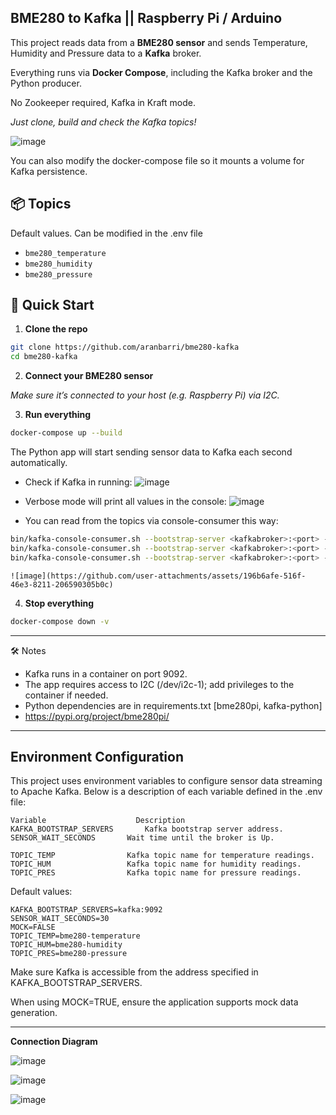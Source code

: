 ## BME280 to Kafka || Raspberry Pi / Arduino ##

This project reads data from a **BME280 sensor** and sends Temperature, Humidity and Pressure data to a **Kafka** broker. 

Everything runs via **Docker Compose**, including the Kafka broker and the Python producer.

No Zookeeper required, Kafka in Kraft mode.

*Just clone, build and check the Kafka topics!*

![image](https://github.com/user-attachments/assets/6673e73c-f573-46cb-92ba-cb101d6dbfd6)

You can also modify the docker-compose file so it mounts a volume for Kafka persistence.

## 📦 Topics

Default values. Can be modified in the .env file

- `bme280_temperature`
- `bme280_humidity`
- `bme280_pressure`

## 🚀 Quick Start

1. **Clone the repo**

```bash
git clone https://github.com/aranbarri/bme280-kafka
cd bme280-kafka
```

2. **Connect your BME280 sensor**
   
 *Make sure it’s connected to your host (e.g. Raspberry Pi) via I2C.*


3. **Run everything**
```bash
docker-compose up --build
```

The Python app will start sending sensor data to Kafka each second automatically.
 -  Check if Kafka in running:
    ![image](https://github.com/user-attachments/assets/1522efcb-1820-440e-a4f5-110147d8c374)
 -  Verbose mode will print all values in the console:
    ![image](https://github.com/user-attachments/assets/5cdcd7bd-1cd9-4a60-b210-8039055d2227)

 -  You can read from the topics via console-consumer this way:
   ```bash
   bin/kafka-console-consumer.sh --bootstrap-server <kafkabroker>:<port> --topic bme280_humidity
   bin/kafka-console-consumer.sh --bootstrap-server <kafkabroker>:<port> --topic bme280_temperature
   bin/kafka-console-consumer.sh --bootstrap-server <kafkabroker>:<port> --topic bme280_pressure
   ````
    ![image](https://github.com/user-attachments/assets/196b6afe-516f-46e3-8211-206590305b0c)

4. **Stop everything**
```bash
docker-compose down -v
```

-------------

🛠️ Notes

- Kafka runs in a container on port 9092.
- The app requires access to I2C (/dev/i2c-1); add privileges to the container if needed.
- Python dependencies are in requirements.txt [bme280pi, kafka-python]
- https://pypi.org/project/bme280pi/

-----------------
## Environment Configuration
This project uses environment variables to configure sensor data streaming to Apache Kafka. Below is a description of each variable defined in the .env file:

````.env
Variable	                Description
KAFKA_BOOTSTRAP_SERVERS	      Kafka bootstrap server address.
SENSOR_WAIT_SECONDS	      Wait time until the broker is Up.

TOPIC_TEMP	              Kafka topic name for temperature readings.
TOPIC_HUM	              Kafka topic name for humidity readings.
TOPIC_PRES	              Kafka topic name for pressure readings.
````
Default values:

````
KAFKA_BOOTSTRAP_SERVERS=kafka:9092
SENSOR_WAIT_SECONDS=30
MOCK=FALSE
TOPIC_TEMP=bme280-temperature
TOPIC_HUM=bme280-humidity
TOPIC_PRES=bme280-pressure
````

Make sure Kafka is accessible from the address specified in KAFKA_BOOTSTRAP_SERVERS.

When using MOCK=TRUE, ensure the application supports mock data generation.

-----------------


**Connection Diagram**

   ![image](https://github.com/user-attachments/assets/0e89b781-31d8-451b-9ad4-a3ed38d7075a)

![image](https://github.com/user-attachments/assets/8170dfd1-4143-4864-8c0b-b361f06049c8)

![image](https://github.com/user-attachments/assets/8ebd018b-7754-4dfa-8326-0c8bece102bd)
